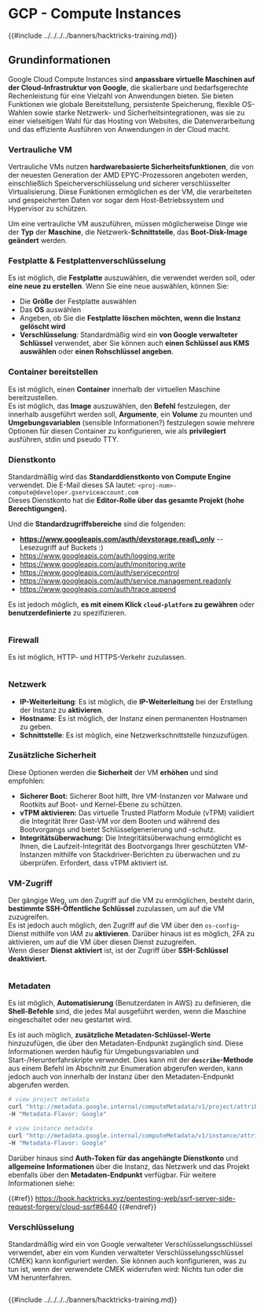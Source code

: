 # GCP - Compute Instances

{{#include ../../../../banners/hacktricks-training.md}}

## Grundinformationen

Google Cloud Compute Instances sind **anpassbare virtuelle Maschinen auf der Cloud-Infrastruktur von Google**, die skalierbare und bedarfsgerechte Rechenleistung für eine Vielzahl von Anwendungen bieten. Sie bieten Funktionen wie globale Bereitstellung, persistente Speicherung, flexible OS-Wahlen sowie starke Netzwerk- und Sicherheitsintegrationen, was sie zu einer vielseitigen Wahl für das Hosting von Websites, die Datenverarbeitung und das effiziente Ausführen von Anwendungen in der Cloud macht.

### Vertrauliche VM

Vertrauliche VMs nutzen **hardwarebasierte Sicherheitsfunktionen**, die von der neuesten Generation der AMD EPYC-Prozessoren angeboten werden, einschließlich Speicherverschlüsselung und sicherer verschlüsselter Virtualisierung. Diese Funktionen ermöglichen es der VM, die verarbeiteten und gespeicherten Daten vor sogar dem Host-Betriebssystem und Hypervisor zu schützen.

Um eine vertrauliche VM auszuführen, müssen möglicherweise Dinge wie der **Typ** der **Maschine**, die Netzwerk-**Schnittstelle**, das **Boot-Disk-Image** **geändert** werden.

### Festplatte & Festplattenverschlüsselung

Es ist möglich, die **Festplatte** auszuwählen, die verwendet werden soll, oder **eine neue zu erstellen**. Wenn Sie eine neue auswählen, können Sie:

- Die **Größe** der Festplatte auswählen
- Das **OS** auswählen
- Angeben, ob Sie die **Festplatte löschen möchten, wenn die Instanz gelöscht wird**
- **Verschlüsselung**: Standardmäßig wird ein **von Google verwalteter Schlüssel** verwendet, aber Sie können auch **einen Schlüssel aus KMS auswählen** oder **einen Rohschlüssel angeben**.

### Container bereitstellen

Es ist möglich, einen **Container** innerhalb der virtuellen Maschine bereitzustellen.\
Es ist möglich, das **Image** auszuwählen, den **Befehl** festzulegen, der innerhalb ausgeführt werden soll, **Argumente**, ein **Volume** zu mounten und **Umgebungsvariablen** (sensible Informationen?) festzulegen sowie mehrere Optionen für diesen Container zu konfigurieren, wie als **privilegiert** ausführen, stdin und pseudo TTY.

### Dienstkonto

Standardmäßig wird das **Standarddienstkonto von Compute Engine** verwendet. Die E-Mail dieses SA lautet: `<proj-num>-compute@developer.gserviceaccount.com`\
Dieses Dienstkonto hat die **Editor-Rolle über das gesamte Projekt (hohe Berechtigungen).**

Und die **Standardzugriffsbereiche** sind die folgenden:

- **https://www.googleapis.com/auth/devstorage.read\_only** -- Lesezugriff auf Buckets :)
- https://www.googleapis.com/auth/logging.write
- https://www.googleapis.com/auth/monitoring.write
- https://www.googleapis.com/auth/servicecontrol
- https://www.googleapis.com/auth/service.management.readonly
- https://www.googleapis.com/auth/trace.append

Es ist jedoch möglich, **es mit einem Klick `cloud-platform` zu gewähren** oder **benutzerdefinierte** zu spezifizieren.

<figure><img src="../../../../images/image (327).png" alt=""><figcaption></figcaption></figure>

### Firewall

Es ist möglich, HTTP- und HTTPS-Verkehr zuzulassen.

<figure><img src="../../../../images/image (326).png" alt=""><figcaption></figcaption></figure>

### Netzwerk

- **IP-Weiterleitung**: Es ist möglich, die **IP-Weiterleitung** bei der Erstellung der Instanz zu **aktivieren**.
- **Hostname**: Es ist möglich, der Instanz einen permanenten Hostnamen zu geben.
- **Schnittstelle**: Es ist möglich, eine Netzwerkschnittstelle hinzuzufügen.

### Zusätzliche Sicherheit

Diese Optionen werden die **Sicherheit** der VM **erhöhen** und sind empfohlen:

- **Sicherer Boot:** Sicherer Boot hilft, Ihre VM-Instanzen vor Malware und Rootkits auf Boot- und Kernel-Ebene zu schützen.
- **vTPM aktivieren:** Das virtuelle Trusted Platform Module (vTPM) validiert die Integrität Ihrer Gast-VM vor dem Booten und während des Bootvorgangs und bietet Schlüsselgenerierung und -schutz.
- **Integritätsüberwachung:** Die Integritätsüberwachung ermöglicht es Ihnen, die Laufzeit-Integrität des Bootvorgangs Ihrer geschützten VM-Instanzen mithilfe von Stackdriver-Berichten zu überwachen und zu überprüfen. Erfordert, dass vTPM aktiviert ist.

### VM-Zugriff

Der gängige Weg, um den Zugriff auf die VM zu ermöglichen, besteht darin, **bestimmte SSH-Öffentliche Schlüssel** zuzulassen, um auf die VM zuzugreifen.\
Es ist jedoch auch möglich, den Zugriff auf die VM über den `os-config`-Dienst mithilfe von IAM zu **aktivieren**. Darüber hinaus ist es möglich, 2FA zu aktivieren, um auf die VM über diesen Dienst zuzugreifen.\
Wenn dieser **Dienst** **aktiviert** ist, ist der Zugriff über **SSH-Schlüssel deaktiviert.**

<figure><img src="../../../../images/image (328).png" alt=""><figcaption></figcaption></figure>

### Metadaten

Es ist möglich, **Automatisierung** (Benutzerdaten in AWS) zu definieren, die **Shell-Befehle** sind, die jedes Mal ausgeführt werden, wenn die Maschine eingeschaltet oder neu gestartet wird.

Es ist auch möglich, **zusätzliche Metadaten-Schlüssel-Werte** hinzuzufügen, die über den Metadaten-Endpunkt zugänglich sind. Diese Informationen werden häufig für Umgebungsvariablen und Start-/Herunterfahrskripte verwendet. Dies kann mit der **`describe`-Methode** aus einem Befehl im Abschnitt zur Enumeration abgerufen werden, kann jedoch auch von innerhalb der Instanz über den Metadaten-Endpunkt abgerufen werden.
```bash
# view project metadata
curl "http://metadata.google.internal/computeMetadata/v1/project/attributes/?recursive=true&alt=text" \
-H "Metadata-Flavor: Google"

# view instance metadata
curl "http://metadata.google.internal/computeMetadata/v1/instance/attributes/?recursive=true&alt=text" \
-H "Metadata-Flavor: Google"
```
Darüber hinaus sind **Auth-Token für das angehängte Dienstkonto** und **allgemeine Informationen** über die Instanz, das Netzwerk und das Projekt ebenfalls über den **Metadaten-Endpunkt** verfügbar. Für weitere Informationen siehe:

{{#ref}}
https://book.hacktricks.xyz/pentesting-web/ssrf-server-side-request-forgery/cloud-ssrf#6440
{{#endref}}

### Verschlüsselung

Standardmäßig wird ein von Google verwalteter Verschlüsselungsschlüssel verwendet, aber ein vom Kunden verwalteter Verschlüsselungsschlüssel (CMEK) kann konfiguriert werden. Sie können auch konfigurieren, was zu tun ist, wenn der verwendete CMEK widerrufen wird: Nichts tun oder die VM herunterfahren.

<figure><img src="../../../../images/image (329).png" alt=""><figcaption></figcaption></figure>

{{#include ../../../../banners/hacktricks-training.md}}
